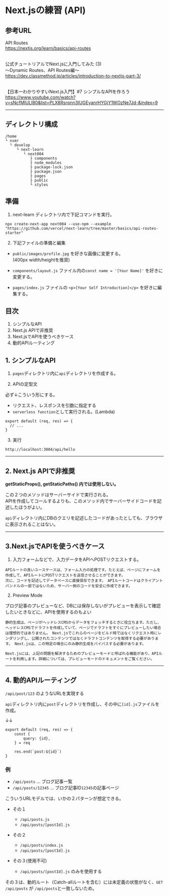 # Next.jsの練習 (API)

## 参考URL

API Routes  
https://nextjs.org/learn/basics/api-routes    
<br />

公式チュートリアルでNext.jsに入門してみた (3)<br />
〜Dynamic Routes、API Routes編〜<br />
https://dev.classmethod.jp/articles/introduction-to-nextjs-part-3/    
<br />

【日本一わかりやすいNext.js入門】#7 シンプルなAPIを作ろう<br />
https://www.youtube.com/watch?v=sNcfMIULI80&list=PLX8Rsrpnn3IUGEyanrHYGjY1WOzNe7Jd-&index=9  

---

## ディレクトリ構成

```
/home
└ nsmr
  └ develop
     └ next-learn
        └ next004
           ├ components
           ├ node_modules
           ├ package-lock.json
           ├ package.json
           ├ pages
           ├ public
           └ styles
```

## 準備

1. next-learn ディレクトリ内で下記コマンドを実行。

```
npx create-next-app next004 --use-npm --example "https://github.com/vercel/next-learn/tree/master/basics/api-routes-starter"
```

2. 下記ファイルの準備と編集

- `public/images/profile.jpg` を好きな画像に変更する。  
 (400px width/heightを推奨)  

- `components/layout.js` ファイル内の`const name = '[Your Name]'` を好きに変更する。

- `pages/index.js` ファイルの `<p>[Your Self Introduction]</p>` を好きに編集する。  


## 目次

1. シンプルなAPI
2. Next.js APIで非推奨
3. Next.jsでAPIを使うべきケース
4. 動的APIルーティング

## 1. シンプルなAPI

1. `pages`ディレクトリ内に`api`ディレクトリを作成する。

2. APIの定型文

必ず↓こういう形にする。  
* リクエスト、レスポンスを引数に指定する
* `serverless function`として実行される。(Lambda)

```
export default (req, res) => {
  // ...
}
```

3. 実行
```
http://localhost:3004/api/hello
```

---

## 2. Next.js APIで非推奨

**getStaticProps(), getStaticPaths() 内では使用しない。**

この２つのメソッドはサーバーサイドで実行される。  
APIを作成してコールするよりも、このメソッド内でサーバーサイドコードを記述したほうがよい。  
   
`api`ディレクトリ内にDBのクエリを記述したコードがあったとしても、ブラウザに表示されることはない。

---

## 3.Next.jsでAPIを使うべきケース

1. 入力フォームなどで、入力データをAPIへPOSTリクエストする。

```
APIルートの良いユースケースは、フォーム入力の処理です。たとえば、ページにフォームを作成して、APIルートにPOSTリクエストを送信させることができます。
次に、コードを記述してデータベースに直接保存できます。 APIルートコードはクライアントバンドルの一部ではないため、サーバー側のコードを安全に作成できます。
```

2. Preview Mode

ブログ記事のプレビューなど、DBには保存しないがプレビューを表示して確認したいときなどに、APIを使用するのもよい

```
静的生成は、ページがヘッドレスCMSからデータをフェッチするときに役立ちます。ただし、ヘッドレスCMSでドラフトを作成していて、ページでドラフトをすぐにプレビューしたい場合は理想的ではありません。 Next.jsでこれらのページをビルド時ではなくリクエスト時にレンダリングし、公開されたコンテンツではなくドラフトコンテンツを取得する必要があります。 Next.jsは、この特定の場合にのみ静的生成をバイパスする必要があります。

Next.jsには、上記の問題を解決するためのプレビューモードと呼ばれる機能があり、APIルートを利用します。詳細については、プレビューモードのドキュメントをご覧ください。
```

---

## 4. 動的APIルーティング

`/api/post/123` のようなURLを実現する

`api`ディレクトリ内に`post`ディレクトリを作成し、その中に`[id].js`ファイルを作成。

↓↓
```
export default (req, res) => {
    const {
        query: {id},
    } = req

    res.end(`post:${id}`)
}
```

### 例

- `/api/posts` ... ブログ記事一覧
- `/api/posts/12345` ... ブログ記事ID`12345`の記事ページ

こういうURLモデルでは、いかの２パターンが想定できる。

- その１
  - `/api/posts.js`
  - `/api/posts/[postId].js`

- その２
  - `/api/posts/index.js`
  - `/api/posts/[postId].js`

- その３(使用不可)
  - `/api/posts/[postId].js` のみを使用する

その３は、動的ルート（Catch-allルートを含む）には未定義の状態がなく、`GET /api/posts` が `/api/posts`と一致しないため。
